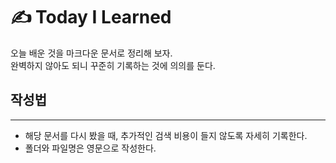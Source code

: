 # ✍️ Today I Learned 
오늘 배운 것을 마크다운 문서로 정리해 보자.<br>완벽하지 않아도 되니 꾸준히 기록하는 것에 의의를 둔다.


## 작성법
--------------------
- 해당 문서를 다시 봤을 때, 추가적인 검색 비용이 들지 않도록 자세히 기록한다.
- 폴더와 파일명은 영문으로 작성한다.